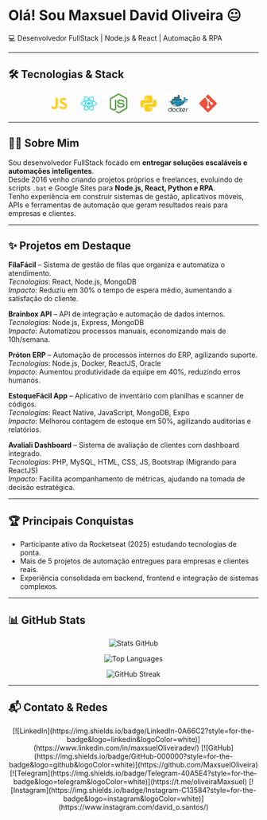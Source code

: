 <p align="center">
  <h1>Olá! Sou Maxsuel David Oliveira 😐</h1>
  <p>💻 Desenvolvedor FullStack | Node.js & React | Automação & RPA</p>
</p>

---

## 🛠 Tecnologias & Stack
<p align="center">
<img src="icons/javascript.svg" width="40" title="JavaScript" style="margin:0 8px;">
<img src="icons/react.svg" width="40" title="ReactJS" style="margin:0 8px;">
<img src="icons/nodejs.svg" width="40" title="Node.js" style="margin:0 8px;">
<img src="icons/python.svg" width="40" title="Python" style="margin:0 8px;">
<img src="icons/docker.svg" width="40" title="Docker" style="margin:0 8px;">
<img src="icons/git.svg" width="40" title="Git" style="margin:0 8px;">
</p>

---

## 👨‍💻 Sobre Mim
Sou desenvolvedor FullStack focado em **entregar soluções escaláveis e automações inteligentes**.  
Desde 2016 venho criando projetos próprios e freelances, evoluindo de scripts `.bat` e Google Sites para **Node.js, React, Python e RPA**.  
Tenho experiência em construir sistemas de gestão, aplicativos móveis, APIs e ferramentas de automação que geram resultados reais para empresas e clientes.

---

## ✨ Projetos em Destaque

**FilaFácil** – Sistema de gestão de filas que organiza e automatiza o atendimento.  
_Tecnologias_: React, Node.js, MongoDB  
_Impacto_: Reduziu em 30% o tempo de espera médio, aumentando a satisfação do cliente.  

**Brainbox API** – API de integração e automação de dados internos.  
_Tecnologias_: Node.js, Express, MongoDB  
_Impacto_: Automatizou processos manuais, economizando mais de 10h/semana.  

**Próton ERP** – Automação de processos internos do ERP, agilizando suporte.  
_Tecnologias_: Node.js, Docker, ReactJS, Oracle  
_Impacto_: Aumentou produtividade da equipe em 40%, reduzindo erros humanos.  

**EstoqueFácil App** – Aplicativo de inventário com planilhas e scanner de códigos.  
_Tecnologias_: React Native, JavaScript, MongoDB, Expo  
_Impacto_: Melhorou contagem de estoque em 50%, agilizando auditorias e relatórios.  

**Avaliali Dashboard** – Sistema de avaliação de clientes com dashboard integrado.  
_Tecnologias_: PHP, MySQL, HTML, CSS, JS, Bootstrap (Migrando para ReactJS)  
_Impacto_: Facilita acompanhamento de métricas, ajudando na tomada de decisão estratégica.

---

## 🏆 Principais Conquistas
- Participante ativo da Rocketseat (2025) estudando tecnologias de ponta.  
- Mais de 5 projetos de automação entregues para empresas e clientes reais.  
- Experiência consolidada em backend, frontend e integração de sistemas complexos.  

---

## 📊 GitHub Stats

<p align="center">
  <img src="https://github-readme-stats.vercel.app/api?username=MaxsuelOliveira&show_icons=true&theme=dark&count_private=true&hide_title=true" alt="Stats GitHub" />
</p>

<p align="center">
  <img src="https://github-readme-stats.vercel.app/api/top-langs/?username=MaxsuelOliveira&layout=compact&theme=dark" alt="Top Languages" />
</p>

<p align="center">
  <img src="https://github-readme-streak-stats.herokuapp.com/?user=MaxsuelOliveira&theme=dark" alt="GitHub Streak" />
</p>

---

## 📬 Contato & Redes
<p align="center">
[![LinkedIn](https://img.shields.io/badge/LinkedIn-0A66C2?style=for-the-badge&logo=linkedin&logoColor=white)](https://www.linkedin.com/in/maxsuelOliveiradev/)  
[![GitHub](https://img.shields.io/badge/GitHub-000000?style=for-the-badge&logo=github&logoColor=white)](https://github.com/MaxsuelOliveira)  
[![Telegram](https://img.shields.io/badge/Telegram-40A5E4?style=for-the-badge&logo=telegram&logoColor=white)](https://t.me/oliveiraMaxsuel)  
[![Instagram](https://img.shields.io/badge/Instagram-C13584?style=for-the-badge&logo=instagram&logoColor=white)](https://www.instagram.com/david_o.santos/)
</p>
